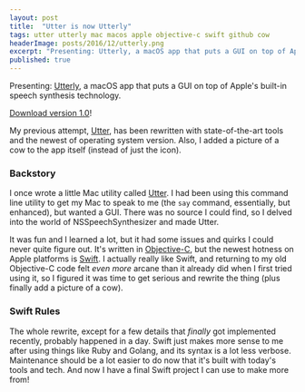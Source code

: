 ```yaml
---
layout: post
title:  "Utter is now Utterly"
tags: utter utterly mac macos apple objective-c swift github cow
headerImage: posts/2016/12/utterly.png
excerpt: "Presenting: Utterly, a macOS app that puts a GUI on top of Apple's built-in speech synthesis technology."
published: true
---
```


Presenting: [Utterly](https://github.com/michaelchadwick/utterly), a macOS app that puts a GUI on top of Apple's built-in speech synthesis technology.

[Download version 1.0](https://github.com/michaelchadwick/utterly/releases/tag/1.0)!

My previous attempt, [Utter](https://github.com/michaelchadwick/utter), has been rewritten with state-of-the-art tools and the newest of operating system version. Also, I added a picture of a cow to the app itself (instead of just the icon).

<!--more-->

### Backstory

I once wrote a little Mac utility called [Utter](https://github.com/michaelchadwick/utter). I had been using this command line utility to get my Mac to speak to me (the `say` command, essentially, but enhanced), but wanted a GUI. There was no source I could find, so I delved into the world of NSSpeechSynthesizer and made Utter.

It was fun and I learned a lot, but it had some issues and quirks I could never quite figure out. It's written in [Objective-C](https://developer.apple.com/library/content/documentation/Cocoa/Conceptual/ProgrammingWithObjectiveC/Introduction/Introduction.html), but the newest hotness on Apple platforms is [Swift](https://developer.apple.com/swift). I actually really like Swift, and returning to my old Objective-C code felt _even more_ arcane than it already did when I first tried using it, so I figured it was time to get serious and rewrite the thing (plus finally add a picture of a cow).

### Swift Rules

The whole rewrite, except for a few details that _finally_ got implemented recently, probably happened in a day. Swift just makes more sense to me after using things like Ruby and Golang, and its syntax is a lot less verbose. Maintenance should be a lot easier to do now that it's built with today's tools and tech. And now I have a final Swift project I can use to make more from!
